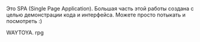Это SPA (Single Page Application).
Большая часть этой работы создана с целью демонстрации кода и интерфейса. Можете просто потыкать и посмотреть :)

WAYTOYA. rpg